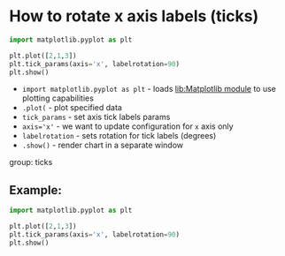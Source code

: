 # How to rotate x axis labels (ticks)

```python
import matplotlib.pyplot as plt

plt.plot([2,1,3])
plt.tick_params(axis='x', labelrotation=90)
plt.show()
```

- `import matplotlib.pyplot as plt` - loads [lib:Matplotlib module](python-matplotlib/how-to-install-matplotlib-python-lib-in-ubuntu-ubuntuversion) to use plotting capabilities
- `.plot(` - plot specified data
- `tick_params` - set axis tick labels params
- `axis='x'` - we want to update configuration for `x` axis only
- `labelrotation` - sets rotation for tick labels (degrees)
- `.show()` - render chart in a separate window

group: ticks

## Example: 
```python
import matplotlib.pyplot as plt

plt.plot([2,1,3])
plt.tick_params(axis='x', labelrotation=90)
plt.show()
```

